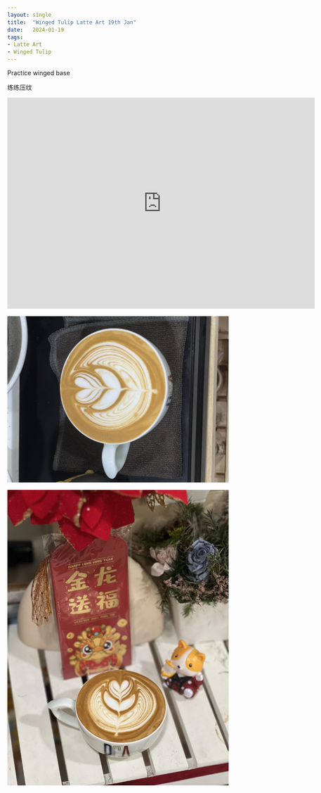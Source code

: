 ```yaml
---
layout: single
title:  "Winged Tulip Latte Art 19th Jan"
date:   2024-01-19
tags:
- Latte Art
- Winged Tulip
---
```



Practice winged base

练练压纹



<div class="embed-container">
  <iframe
      src="https://www.youtube.com/embed/ClPbOgPN7LA"
      width="700"
      height="480"
      frameborder="0"
      allowfullscreen="true">
  </iframe>
</div>


![](/assets/img/2024/01/19/IMG_2390.jpg)

![](/assets/img/2024/01/19/IMG_2394.jpg)

